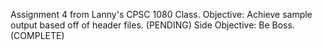 Assignment 4 from Lanny's CPSC 1080 Class.
Objective: Achieve sample output based off of header files. (PENDING)
Side Objective: Be Boss. (COMPLETE)
